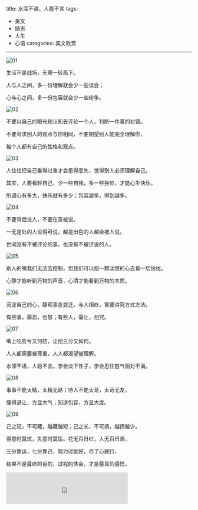 title: 水深不语，人稳不言
tags: 
  - 美文 
  - 励志
  - 人生
  - 心语
categories: 美文欣赏
---
![01](/static/images/2013-02-20/01.jpg)

生活不是战场，无需一较高下。

人与人之间，多一份理解就会少一些误会；

心与心之间，多一份包容就会少一些纷争。
<!-- more -->

![02](/static/images/2013-02-20/02.jpg)

不要以自己的眼光和认知去评论一个人，判断一件事的对错。

不要苛求别人的观点与你相同，不要期望别人能完全理解你，

每个人都有自己的性格和观点。

![03](/static/images/2013-02-20/03.jpg)

人往往把自己看得过重才会患得患失，觉得别人必须理解自己。

其实，人要看轻自己，少一些自我，多一些换位，才能心生快乐。

所谓心有多大，快乐就有多少；包容越多，得到越多。

![04](/static/images/2013-02-20/04.jpg)

不要背后说人，不要在意被说。

一无是处的人没得可说，越是出色的人越会被人说。

世间没有不被评论的事，也没有不被评说的人。

![05](/static/images/2013-02-20/05.jpg)

别人的嘴我们无法去控制，但我们可以抱一颗淡然的心去看一切纷扰。

心静才能听到万物的声音，心清才能看到万物的本质。

![06](/static/images/2013-02-20/06.jpg)

沉淀自己的心，静观事态变迁。与人相处，需要讲究方式方法。

有些事，需忍，勿怒；有些人，需让，勿究。

![07](/static/images/2013-02-20/07.jpg)

嘴上吃些亏又何妨，让他三分又如何。

人人都需要被尊重，人人都渴望被理解。

水深不语，人稳不言。学会淡下性子，学会忍住怒气面对不满。

![08](/static/images/2013-02-20/08.jpg)

事事不能太精，太精无路；待人不能太苛，太苛无友。

懂得退让，方显大气；知道包容，方显大度。

![09](/static/images/2013-02-20/09.jpg)

己之短，不可藏，越藏越短；己之长，不可扬，越扬越少。

得意时莫炫，失意时莫馁。花无百日红，人无百日衰，

三分靠运，七分靠己，努力过就好，尽了心就行，

结果不是最终的目的，过程的体会，才是最真的感悟。

<iframe frameborder="no" border="0" marginwidth="0" marginheight="0" width=330 height=86 src="http://music.163.com/outchain/player?type=2&id=149222&auto=1&height=66"></iframe>
